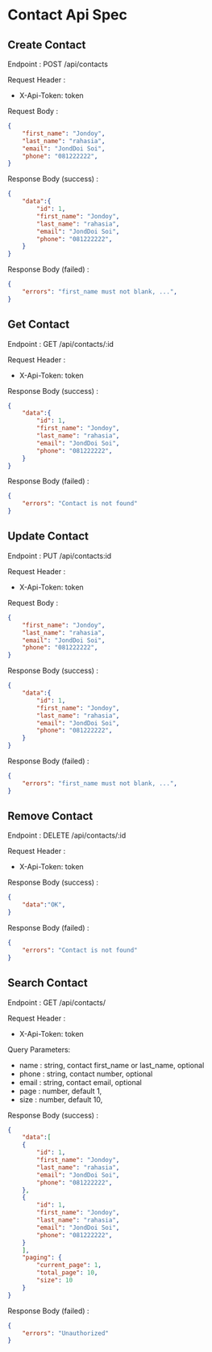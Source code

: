 # Contact Api Spec

## Create Contact
Endpoint : POST /api/contacts

Request Header :
- X-Api-Token: token

Request Body : 
```json
{
    "first_name": "Jondoy",
    "last_name": "rahasia",
    "email": "JondDoi Soi",
    "phone": "081222222",
}
```

Response Body (success) :
```json
{
    "data":{
        "id": 1,
        "first_name": "Jondoy",
        "last_name": "rahasia",
        "email": "JondDoi Soi",
        "phone": "081222222",
    }
}
```

Response Body (failed) :
```json
{
    "errors": "first_name must not blank, ...",
}
```


## Get Contact
Endpoint : GET /api/contacts/:id

Request Header :
- X-Api-Token: token

Response Body (success) :
```json
{
    "data":{
        "id": 1,
        "first_name": "Jondoy",
        "last_name": "rahasia",
        "email": "JondDoi Soi",
        "phone": "081222222",
    }
}
```

Response Body (failed) :
```json
{
    "errors": "Contact is not found"
}
```


## Update Contact
Endpoint : PUT /api/contacts:id

Request Header :
- X-Api-Token: token

Request Body : 
```json
{
    "first_name": "Jondoy",
    "last_name": "rahasia",
    "email": "JondDoi Soi",
    "phone": "081222222",
}
```

Response Body (success) :
```json
{
    "data":{
        "id": 1,
        "first_name": "Jondoy",
        "last_name": "rahasia",
        "email": "JondDoi Soi",
        "phone": "081222222",
    }
}
```

Response Body (failed) :
```json
{
    "errors": "first_name must not blank, ...",
}
```

## Remove Contact
Endpoint : DELETE /api/contacts/:id

Request Header :
- X-Api-Token: token


Response Body (success) :
```json
{
    "data":"OK",
}
```

Response Body (failed) :
```json
{
    "errors": "Contact is not found"
}
```


## Search Contact
Endpoint : GET /api/contacts/

Request Header :
- X-Api-Token: token

Query Parameters:
- name : string, contact first_name or last_name, optional
- phone : string, contact number, optional
- email : string, contact email, optional
- page : number, default 1,
- size : number, default 10,


Response Body (success) :
```json
{
    "data":[
    {
        "id": 1,
        "first_name": "Jondoy",
        "last_name": "rahasia",
        "email": "JondDoi Soi",
        "phone": "081222222",
    },
    {
        "id": 1,
        "first_name": "Jondoy",
        "last_name": "rahasia",
        "email": "JondDoi Soi",
        "phone": "081222222",
    }
    ],
    "paging": {
        "current_page": 1,
        "total_page": 10,
        "size": 10
    }
}
```

Response Body (failed) :
```json
{
    "errors": "Unauthorized"
}
```

